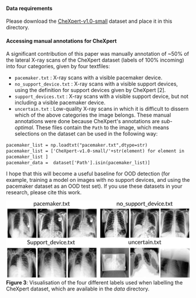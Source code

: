 #### Data requirements
Please download the [CheXpert-v1.0-small](https://stanfordmlgroup.github.io/competitions/chexpert/) dataset and place it in this directory. 

#### Accessing manual annotations for CheXpert
A significant contribution of this paper was manually annotation of ~50% of the lateral X-ray scans of the CheXpert dataset (labels of 100% incoming) into four categories, given by four textfiles: 
* `pacemaker.txt` : X-ray scans with a visible pacemaker device.
* `no_support_device.txt` : X-ray scans with a visible support devices, using the definition for support devices given by CheXpert [2].
* `support_devices.txt` : X-ray scans with a visible support device, but not including a visible pacemaker device.
* `uncertain.txt` : Low-quality X-ray scans in which it is difficult to dissern which of the above categories the image belongs.
These manual annotations were done because CheXpert's annotations are *sub-optimal*. These files contain the `Path` to the image, which means selections on the dataset can be used in the following way:
```
pacemaker_list = np.loadtxt("pacemaker.txt",dtype=str)
pacemaker_list = ['CheXpert-v1.0-small/'+str(element) for element in pacemaker_list ]
pacemaker_data =  dataset['Path'].isin(pacemaker_list)]
```
I hope that this will become a useful baseline  for OOD detection (for example, training a model on images with no support devices, and using the pacemaker dataset as an OOD test set). If you use these datasets in your research, please cite this work.


![](../../figures/summary_of_manual_annotations_jpg.jpg)
**Figure 3**: Visualisation of the four different labels used when labelling the CheXpert dataset, which are available in the _data_ directory.

